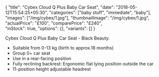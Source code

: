 {
    "title": "Cybex Cloud Q Plus Baby Car Seat",
    "date": "2018-05-12T15:54:25+05:30",
    "categories": ["baby stuff", "immediate", "baby"],
    "images": ["/img/cybex/1.jpg"],
    "thumbnailImage": "/img/cybex/1.jpg",
    "actualPrice": "£100",
    "comparePrice": "£240",    
    "inStock": true,
    "options": {},
    "variants": []
}

Cybex Cloud Q Plus Baby Car Seat - Black Beauty.

- Suitable from 0-13 kg (birth to approx.18 months)
- Group 0+ car seat
- Use in a rear-facing position
- Fully reclining backrest: Ergonomic flat lying position outside the car
- 11-position height adjustable headrest